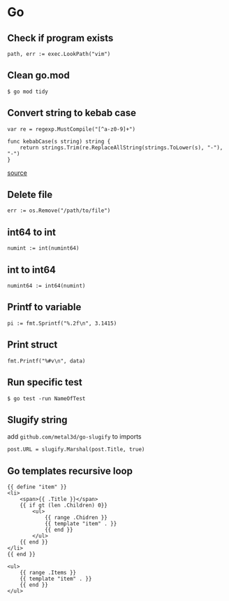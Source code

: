 # Go

## Check if program exists

	path, err := exec.LookPath("vim")

## Clean go.mod

	$ go mod tidy

## Convert string to kebab case

	var re = regexp.MustCompile("[^a-z0-9]+")

	func kebabCase(s string) string {
		return strings.Trim(re.ReplaceAllString(strings.ToLower(s), "-"), "-")
	}

[source](https://www.reddit.com/r/golang/comments/3a5asx/slugify_a_very_simple_and_small_library_to_create/cs9m2lu/)

## Delete file

	err := os.Remove("/path/to/file")

## int64 to int

	numint := int(numint64)

## int to int64

	numint64 := int64(numint)

## Printf to variable

	pi := fmt.Sprintf("%.2f\n", 3.1415)

## Print struct

	fmt.Printf("%#v\n", data)

## Run specific test

	$ go test -run NameOfTest

## Slugify string

add `github.com/metal3d/go-slugify` to imports

	post.URL = slugify.Marshal(post.Title, true)

## Go templates recursive loop

	{{ define "item" }}
	<li>
		<span>{{ .Title }}</span>
		{{ if gt (len .Children) 0}}
			<ul>
				{{ range .Chidren }}
				{{ template "item" . }}
				{{ end }}
			</ul>
		{{ end }}
	</li>
	{{ end }}

	<ul>
		{{ range .Items }}
		{{ template "item" . }}
		{{ end }}
	</ul>
